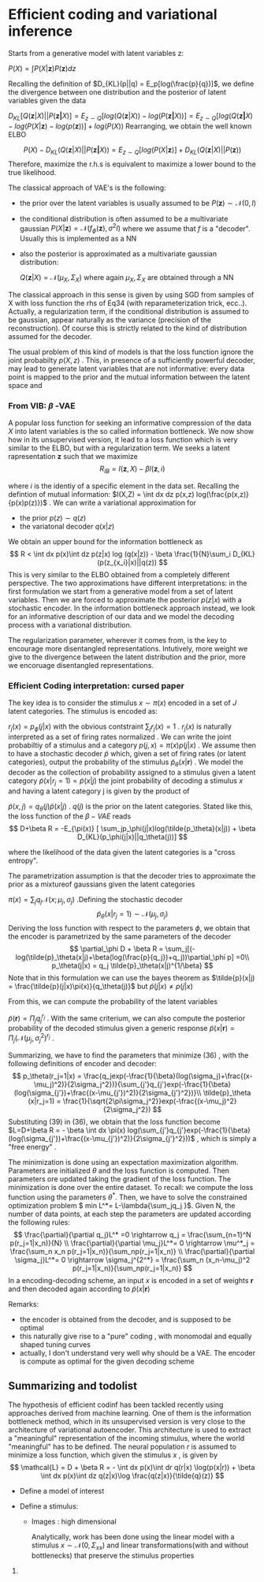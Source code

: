 # Efficient coding and variational inference

Starts from a generative model with latent variables z:

$P(X) = \int P(X|\mathbf{z})P(\mathbf{z})dz$  

Recalling the definition of $D_{KL}(p||q) = E_p[log(\frac{p}{q})]$, we define the divergence between one distribution and the posterior of latent variables given the data



$D_{KL} [Q(\mathbf{z}|X)||P(\mathbf{z|}X)] = E_{z\sim Q}[log(Q(\mathbf{z}|X)) - log(P(\mathbf{z|}X))] = E_{z\sim Q}[log(Q(\mathbf{z|}X)-log(P(X|\mathbf{z})-log(p(\mathbf{z}))] + log(P(X))$   Rearranging, we obtain the well known ELBO


$$
P(X) - D_{KL}(Q(\mathbf{z}|X)||P(\mathbf{z|}X)) = E_{z\sim Q}[log(P(X|\mathbf{z})] + D_{KL}(Q(\mathbf{z}|X)||P(\mathbf{z}))
$$
Therefore, maximize the r.h.s is equivalent to maximize a lower bound to the true likelihood.

The classical approach of VAE's is the following: 

* the prior over the latent variables is usually assumed to be $P(\mathbf{z}) \sim \mathcal{N}(0,I)$

* the conditional distribution is often assumed to be a multivariate gaussian $P(X|\mathbf{z}) = \mathcal{N}(f_\phi(\mathbf{z}),\sigma^2I)$  where we assume that $f$ is a "decoder". Usually this is implemented as a NN

* also the posterior is approximated as a multivariate gaussian distribution:

  $Q(\mathbf{z}|X) = \mathcal{N}(\mu_X,\Sigma_X)$  where  again $\mu_X, \Sigma_X$ are obtained through a NN

The classical approach in this sense is given by using SGD from samples of X with loss function the rhs of Eq34 (with reparameterization trick, ecc..). Actually, a regularization term, if the conditional distribution is assumed to be gaussian, appear naturally as the variance (precision of the reconstruction). Of course this is strictly related to the kind of distribution assumed for the decoder.

The usual problem of this kind of models is that the loss function ignore the joint probabilty $p(X,z)$ . This, in presence of a sufficiently powerful decoder, may lead to generate latent variables that are not informative: every data point is mapped to the prior and the mutual information between the latent space and 

### From VIB: $\beta$ -VAE

A popular loss function for seeking an informative compression of the data $X$ into latent variables is the so called information bottleneck. We now show how in its unsupervised version, it lead to a loss function which is very similar to the ELBO, but with a regularization term.  We seeks a latent rapresentation $\mathbf{z}$ such that we maximize
$$
R_{IB} = I(\mathbf{z},X) - \beta I(\mathbf{z},i)
$$


where $i$ is the identiy of a specific element in the data set. Recalling the defintion of mutual information: $I(X,Z) = \int dx dz p(x,z) log(\frac{p(x,z)}{p(x)p(z)})$ . We can write a variational approximation for 

* the prior $p(z)\sim q(z)$
* the  variatonal decoder $q(x|z)$ 

We obtain an upper bound for the information bottleneck as
$$
R < \int dx p(x)\int dz p(z|x) log (q(x|z)) - \beta \frac{1}{N}\sum_i D_{KL}(p(z_{x_i}|x)||q(z))
$$
This is very similar to the ELBO obtained from a completely different perspective. 
The two approximations have different interpretations: in the first formulation we start from a generative model from a set of latent variables. Then we are forced to approximate the posterior $p(z|x)$ with a stochastic encoder.  In the information bottleneck approach instead, we look for an informative description of our data and we  model the decoding process with a variational distribution.

The regularization parameter, wherever it comes from, is the key to encourage more disentangled representations. Intutively, more weight we give to the divergence between the latent distribution and the prior, more we encoruage disentangled representations.

### Efficient Coding interpretation: cursed paper

The key idea is to consider the stimulus $x \sim \pi(x)$ encoded in a set of $J$ latent categories. The stimulus is encoded as:

 $r_j(x) = p_{\phi}(j|x)$  with the obvious contstraint $\sum_j r_j(x) = 1$ . $r_j(x)$ is naturally interpreted as a set of firing rates normalized . We can write the joint probabiltiy of a stimulus and a category $p(j,x) = \pi(x)p(j|x)$ . We assume then to have a stochastic decoder $\tilde{p}$ which, given a set of firing rates (or latent categories), output the probability of the stimulus $\tilde{p}_\theta(x|\mathbf{r})$ . We model the decoder as the collection of probability assigned to a stimulus given a latent category $\tilde{p}(x|r_j=1) = \tilde{p}(x|j)$  the joint probability of decoding a stimulus $x$ and having a latent category j is given by the product of

$\tilde{p}(x,j) = q_{\theta}(j)\tilde{p}(x|j)$ . $q(j)$ is the prior on the latent categories. Stated like this, the loss function of the $\beta-VAE$ reads
$$
D+\beta R = -E_{\pi(x)} [ \sum_jp_\phi(j|x)log(\tilde{p_\theta}(x|j)) + \beta D_{KL}(p_\phi(j|x)||q_\theta(j))]
$$


where the likelihood of the data given the latent categories is a "cross entropy".

The parametrization assumption is that the decoder tries to approximate the prior as a mixtureof gaussians given the latent categories

$\pi(x) = \sum_j q_j \mathcal{N}(x;\mu_j,\sigma_j)$ .Defining the stochastic decoder
$$
\tilde{p}_\theta(x|r_j=1) \sim  \mathcal{N}(\mu_j,\sigma_j)
$$
Deriving the loss function with respect to the parameters $\phi$, we obtain that the encoder is parametrized by the same parameters of the decoder
$$
\partial_\phi D + \beta R = \sum_j[(-log(\tilde{p}_\theta(x|j)+\beta(log(\frac{p}{q_j})+q_j))\partial_\phi p] =0\\
p_\theta(j|x) = q_j \tilde{p}_\theta(x|j)^{1/\beta}
$$
Note that in this formulation we can use the bayes theorem as $\tilde{p}(x|j) = \frac{\tilde{p}(j|x)\pi(x)}{q_\theta(j)}$ but $\tilde{p}(j|x) \ne p(j|x)$ 

 From this, we can compute the probability of the latent variables

$\tilde{p}(\mathbf{r}) = \Pi_j q_j^{r_j}$ . With the same criterium, we can also compute the posterior probability  of the decoded stimulus given a generic response  $\tilde{p}(x|\mathbf{r}) = \Pi_j (\mathcal{N}(\mu_j,\sigma_j^2)^{r_j}$ .

Summarizing, we have to find the parameters that minimize (36) , with the following definitions of encoder and decoder:
$$
p_\theta(r_j=1|x) = \frac{q_jexp(-\frac{1}{\beta}(log(\sigma_j)+\frac{(x-\mu_j)^2)}{2\sigma_j^2})}{\sum_{j'}q_{j'}exp(-\frac{1}{\beta}(log(\sigma_{j'})+\frac{(x-\mu_{j'})^2)}{2\sigma_{j'}^2})}\\
\tilde{p}_\theta (x|r_j=1) = \frac{1}{\sqrt{2\pi\sigma_j^2}}exp(-\frac{(x-\mu_j)^2}{2\sigma_j^2})
$$
Substituting (39) in (36), we obtain that the loss function become $L=D+\beta R = - \beta \int dx \pi(x) log(\sum_{j'}q_{j'}exp(-\frac{1}{\beta}(log(\sigma_{j'})+\frac{(x-\mu_{j'})^2)}{2\sigma_{j'}^2}))$ , which is simply a "free energy" .

The minimization is done using an expectation maximization algorithm. Parameters are initialized $\theta$  and the loss function is computed. Then parameters ore updated taking the gradient of the loss function.  The minimization is done over the entire dataset. To recall: we compute the loss function using the parameters $\theta^*$. Then, we have to solve the constrained optimization problem $ min L^*= L-\lambda{\sum_jq_j }$. Given N, the number of data points, at each step the parameters are updated according the following rules:
$$
\frac{\partial}{\partial q_j}L^* =0 \rightarrow q_j = \frac{\sum_{n=1}^N p(r_j=1|x_n)}{N} \\
\frac{\partial}{\partial \mu_j}L^*= 0 \rightarrow \mu^*_j = \frac{\sum_n x_n p(r_j=1|x_n)}{\sum_np(r_j=1|x_n)} \\
\frac{\partial}{\partial \sigma_j}L^*= 0 \rightarrow \sigma_j^{2^*} = \frac{\sum_n (x_n-\mu_j)^2 p(r_j=1|x_n)}{\sum_np(r_j=1|x_n)}
$$
In a encoding-decoding scheme, an input $x$ is encoded in a set of weights $\mathbf{r}$ and then decoded again according to $\tilde{p}(x|\mathbf{r})$ 

Remarks:

* the encoder is obtained from the decoder, and is supposed to be optimal
* this naturally give rise to a "pure" coding , with monomodal and equally shaped tuning curves
* actually, I don't understand very well why should be a VAE. The encoder is compute as optimal for the given decoding scheme



## Summarizing and todolist

The hypothesis of efficient codinf has been tackled recently using approaches derived from machine learning. One of them is the information bottleneck method, which in its unsupervised version is very close to the architecture of variational autoencoder. This architecture is used to extract a "meaningful" representation of the incoming stimulus, where the world "meaningful" has to be defined. The neural population  $r$ is assumed to minimize a loss function, which given the stimulus $x$ , is given by 
$$
\mathcal{L} = D + \beta R = - \int dx p(x)\int dr q(r|x) \log(p(x|r)) + \beta \int dx p(x)\int dz q(z|x)\log \frac{q(z|x)}{\tilde{q}(z)}
$$


* Define a model of interest

* Define a stimulus: 

  * Images : high dimensional

    Analytically, work has been done using the linear model with a stimulus $x \sim \mathcal{N}(0,\Sigma_{xx})$  and linear transformations(with and without bottlenecks) that preserve the stimulus properties

    









1. 